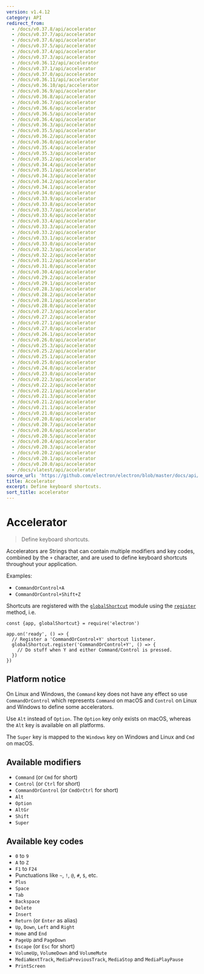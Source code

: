 ```yaml
---
version: v1.4.12
category: API
redirect_from:
  - /docs/v0.37.8/api/accelerator
  - /docs/v0.37.7/api/accelerator
  - /docs/v0.37.6/api/accelerator
  - /docs/v0.37.5/api/accelerator
  - /docs/v0.37.4/api/accelerator
  - /docs/v0.37.3/api/accelerator
  - /docs/v0.36.12/api/accelerator
  - /docs/v0.37.1/api/accelerator
  - /docs/v0.37.0/api/accelerator
  - /docs/v0.36.11/api/accelerator
  - /docs/v0.36.10/api/accelerator
  - /docs/v0.36.9/api/accelerator
  - /docs/v0.36.8/api/accelerator
  - /docs/v0.36.7/api/accelerator
  - /docs/v0.36.6/api/accelerator
  - /docs/v0.36.5/api/accelerator
  - /docs/v0.36.4/api/accelerator
  - /docs/v0.36.3/api/accelerator
  - /docs/v0.35.5/api/accelerator
  - /docs/v0.36.2/api/accelerator
  - /docs/v0.36.0/api/accelerator
  - /docs/v0.35.4/api/accelerator
  - /docs/v0.35.3/api/accelerator
  - /docs/v0.35.2/api/accelerator
  - /docs/v0.34.4/api/accelerator
  - /docs/v0.35.1/api/accelerator
  - /docs/v0.34.3/api/accelerator
  - /docs/v0.34.2/api/accelerator
  - /docs/v0.34.1/api/accelerator
  - /docs/v0.34.0/api/accelerator
  - /docs/v0.33.9/api/accelerator
  - /docs/v0.33.8/api/accelerator
  - /docs/v0.33.7/api/accelerator
  - /docs/v0.33.6/api/accelerator
  - /docs/v0.33.4/api/accelerator
  - /docs/v0.33.3/api/accelerator
  - /docs/v0.33.2/api/accelerator
  - /docs/v0.33.1/api/accelerator
  - /docs/v0.33.0/api/accelerator
  - /docs/v0.32.3/api/accelerator
  - /docs/v0.32.2/api/accelerator
  - /docs/v0.31.2/api/accelerator
  - /docs/v0.31.0/api/accelerator
  - /docs/v0.30.4/api/accelerator
  - /docs/v0.29.2/api/accelerator
  - /docs/v0.29.1/api/accelerator
  - /docs/v0.28.3/api/accelerator
  - /docs/v0.28.2/api/accelerator
  - /docs/v0.28.1/api/accelerator
  - /docs/v0.28.0/api/accelerator
  - /docs/v0.27.3/api/accelerator
  - /docs/v0.27.2/api/accelerator
  - /docs/v0.27.1/api/accelerator
  - /docs/v0.27.0/api/accelerator
  - /docs/v0.26.1/api/accelerator
  - /docs/v0.26.0/api/accelerator
  - /docs/v0.25.3/api/accelerator
  - /docs/v0.25.2/api/accelerator
  - /docs/v0.25.1/api/accelerator
  - /docs/v0.25.0/api/accelerator
  - /docs/v0.24.0/api/accelerator
  - /docs/v0.23.0/api/accelerator
  - /docs/v0.22.3/api/accelerator
  - /docs/v0.22.2/api/accelerator
  - /docs/v0.22.1/api/accelerator
  - /docs/v0.21.3/api/accelerator
  - /docs/v0.21.2/api/accelerator
  - /docs/v0.21.1/api/accelerator
  - /docs/v0.21.0/api/accelerator
  - /docs/v0.20.8/api/accelerator
  - /docs/v0.20.7/api/accelerator
  - /docs/v0.20.6/api/accelerator
  - /docs/v0.20.5/api/accelerator
  - /docs/v0.20.4/api/accelerator
  - /docs/v0.20.3/api/accelerator
  - /docs/v0.20.2/api/accelerator
  - /docs/v0.20.1/api/accelerator
  - /docs/v0.20.0/api/accelerator
  - /docs/vlatest/api/accelerator
source_url: 'https://github.com/electron/electron/blob/master/docs/api/accelerator.md'
title: Accelerator
excerpt: Define keyboard shortcuts.
sort_title: accelerator
---
```

# Accelerator

> Define keyboard shortcuts.

Accelerators are Strings that can contain multiple modifiers and key codes, combined by the `+` character, and are used to define keyboard shortcuts throughout your application.

Examples:

*   `CommandOrControl+A`
*   `CommandOrControl+Shift+Z`

Shortcuts are registered with the [`globalShortcut`](/docs/api/global-shortcut) module using the [`register`](/docs/api/global-shortcut#globalshortcutregisteraccelerator-callback) method, i.e.

    const {app, globalShortcut} = require('electron')

    app.on('ready', () => {
      // Register a 'CommandOrControl+Y' shortcut listener.
      globalShortcut.register('CommandOrControl+Y', () => {
        // Do stuff when Y and either Command/Control is pressed.
      })
    })

## Platform notice

On Linux and Windows, the `Command` key does not have any effect so use `CommandOrControl` which represents `Command` on macOS and `Control` on Linux and Windows to define some accelerators.

Use `Alt` instead of `Option`. The `Option` key only exists on macOS, whereas the `Alt` key is available on all platforms.

The `Super` key is mapped to the `Windows` key on Windows and Linux and `Cmd` on macOS.

## Available modifiers

*   `Command` (or `Cmd` for short)
*   `Control` (or `Ctrl` for short)
*   `CommandOrControl` (or `CmdOrCtrl` for short)
*   `Alt`
*   `Option`
*   `AltGr`
*   `Shift`
*   `Super`

## Available key codes

*   `0` to `9`
*   `A` to `Z`
*   `F1` to `F24`
*   Punctuations like `~`, `!`, `@`, `#`, `$`, etc.
*   `Plus`
*   `Space`
*   `Tab`
*   `Backspace`
*   `Delete`
*   `Insert`
*   `Return` (or `Enter` as alias)
*   `Up`, `Down`, `Left` and `Right`
*   `Home` and `End`
*   `PageUp` and `PageDown`
*   `Escape` (or `Esc` for short)
*   `VolumeUp`, `VolumeDown` and `VolumeMute`
*   `MediaNextTrack`, `MediaPreviousTrack`, `MediaStop` and `MediaPlayPause`
*   `PrintScreen`
